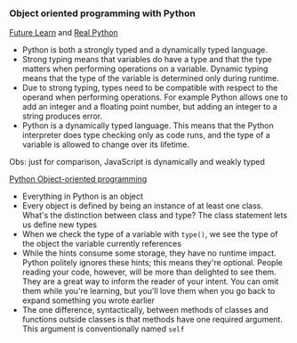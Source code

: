 ### Object oriented programming with Python

[Future Learn](https://www.futurelearn.com/info/courses/python-in-hpc/0/steps/65121#:~:text=Python%20is%20both%20a%20strongly,is%20determined%20only%20during%20runtime.) and [Real Python](https://realpython.com/lessons/dynamic-vs-static/)

-   Python is both a strongly typed and a dynamically typed language.
-   Strong typing means that variables do have a type and that the type matters when performing
    operations on a variable. Dynamic typing means that the type of the variable is determined only
    during runtime.
-   Due to strong typing, types need to be compatible with respect to the operand when performing
    operations. For example Python allows one to add an integer and a floating point number, but
    adding an integer to a string produces error.
-   Python is a dynamically typed language. This means that the Python interpreter does type
    checking only as code runs, and the type of a variable is allowed to change over its lifetime.

Obs: just for comparison, JavaScript is dynamically and weakly typed

[Python Object-oriented programming](https://www.amazon.com/Python-Object-Oriented-Programming-maintainable-object-oriented/dp/1801077266/ref=sr_1_2_sspa?keywords=python+object+oriented+programming&qid=1677491596&sprefix=python+object%2Caps%2C205&sr=8-2-spons&psc=1&spLa=ZW5jcnlwdGVkUXVhbGlmaWVyPUEyTzQzRTJQOVE3NE5OJmVuY3J5cHRlZElkPUEwMDUxOTAzM0lPRTA3TTlJQ0xDUiZlbmNyeXB0ZWRBZElkPUEwODkwNTI0MVVMOU9ZUFNOQ0wzNSZ3aWRnZXROYW1lPXNwX2F0ZiZhY3Rpb249Y2xpY2tSZWRpcmVjdCZkb05vdExvZ0NsaWNrPXRydWU=)

-   Everything in Python is an object
-   Every object is defined by being an instance of at least one class. What's the distinction
    between class and type? The class statement lets us define new types
-   When we check the type of a variable with `type()`, we see the type of the object the variable
    currently references
-   While the hints consume some storage, they have no runtime impact. Python politely ignores these
    hints; this means they're optional. People reading your code, however, will be more than
    delighted to see them. They are a great way to inform the reader of your intent. You can omit
    them while you're learning, but you'll love them when you go back to expand something you wrote
    earlier
-   The one difference, syntactically, between methods of classes and functions outside classes is
    that methods have one required argument. This argument is conventionally named `self`
